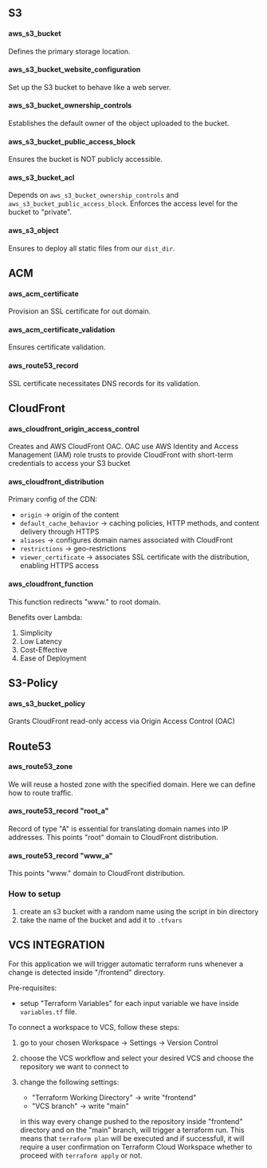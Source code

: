 ## S3

#### aws_s3_bucket

Defines the primary storage location.

#### aws_s3_bucket_website_configuration

Set up the S3 bucket to behave like a web server.

#### aws_s3_bucket_ownership_controls

Establishes the default owner of the object uploaded to the bucket.

#### aws_s3_bucket_public_access_block

Ensures the bucket is NOT publicly accessible.

#### aws_s3_bucket_acl

Depends on `aws_s3_bucket_ownership_controls` and `aws_s3_bucket_public_access_block`.
Enforces the access level for the bucket to "private".

#### aws_s3_object

Ensures to deploy all static files from our `dist_dir`.


## ACM

#### aws_acm_certificate

Provision an SSL certificate for out domain.

#### aws_acm_certificate_validation

Ensures certificate validation.

#### aws_route53_record

SSL certificate necessitates DNS records for its validation.

## CloudFront

#### aws_cloudfront_origin_access_control

Creates and AWS CloudFront OAC.
OAC use AWS Identity and Access Management (IAM) role trusts to provide CloudFront with short-term credentials to access your S3 bucket

#### aws_cloudfront_distribution

Primary config of the CDN:
- `origin` -> origin of the content
- `default_cache_behavior` -> caching policies, HTTP methods, and content delivery through HTTPS
- `aliases` -> configures domain names associated with CloudFront
- `restrictions` -> geo-restrictions
- `viewer_certificate` -> associates SSL certificate with the distribution, enabling HTTPS access

#### aws_cloudfront_function

This function redirects "www." to root domain.

Benefits over Lambda:
1. Simplicity
2. Low Latency
3. Cost-Effective
4. Ease of Deployment

## S3-Policy

#### aws_s3_bucket_policy

Grants CloudFront read-only access via Origin Access Control (OAC)

## Route53

#### aws_route53_zone

We will reuse a hosted zone with the specified domain.
Here we can define how to route traffic.

#### aws_route53_record "root_a"

Record of type "A" is essential for translating domain names into IP addresses.
This points "root" domain to CloudFront distribution.

#### aws_route53_record "www_a"

This points "www." domain to CloudFront distribution.


### How to setup

1. create an s3 bucket with a random name using the script in bin directory
2. take the name of the bucket and add it to `.tfvars`


## VCS INTEGRATION

For this application we will trigger automatic terraform runs whenever a change is detected inside "/frontend" directory.

Pre-requisites:
- setup "Terraform Variables" for each input variable we have inside `variables.tf` file.

To connect a workspace to VCS, follow these steps:
1. go to your chosen Workspace -> Settings -> Version Control
2. choose the VCS workflow and select your desired VCS and choose the repository we want to connect to
3. change the following settings:
    - "Terraform Working Directory" -> write "frontend"
    - "VCS branch" -> write "main"

    in this way every change pushed to the repository inside "frontend" directory and on the "main" branch, will trigger a terraform run.
    This means that `terraform plan` will be executed and if successfull, it will require a user confirmation on Terraform Cloud Workspace whether to proceed with `terraform apply` or not.
